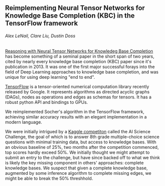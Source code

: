 ## Reimplementing Neural Tensor Networks for Knowledge Base Completion (KBC) in the TensorFlow framework
###### Alex LeNail, Clare Liu, Dustin Doss

[Reasoning with Neural Tensor Networks for Knowledeg Base Completion](http://papers.nips.cc/paper/5028-reasoning-with-neural-tensor-networks-for-knowledge-base-completion.pdf) has become something of a seminal paper in the short span of two years, cited by nearly every knowledge base completion (KBC) paper since it's publication in 2013. It was one of the first major successful forays into the field of Deep Learning approaches to knowledge base completion, and was unique for using deep learning "end to end".

[TensorFlow](http://tensorflow.org/) is a tensor-oriented numerical computation library recently released by Google. It represents algorithms as directed acyclic graphs (DAGs), nodes as operations and edges as schemas for tensors. It has a robust python API and bindings to GPUs.

We reimplemented Socher's algorithm in the TensorFlow framework, achieving similar accuracy results with an elegant implementation in a modern language.

We were initially intrigued by a [Kaggle competiton](https://www.kaggle.com/c/the-allen-ai-science-challenge) called the AI Science Challenge, the goal of which is to answer 8th grade multiple-choice science questions with minimal training data, but access to knowledge bases. With an obvious baseline of 25%, two months after the competition commenced, top scores hardly exceed 50%. We initially thought we might attempt to submit an entry to the challenge, but have since backed off to what we think is likely the key missing component in others' approaches: complete knowledge bases. We suspect that given a complete knowledge base, augmented by some inference algorithm to complete missing edges, we might be able to break the 50% threshhold.











